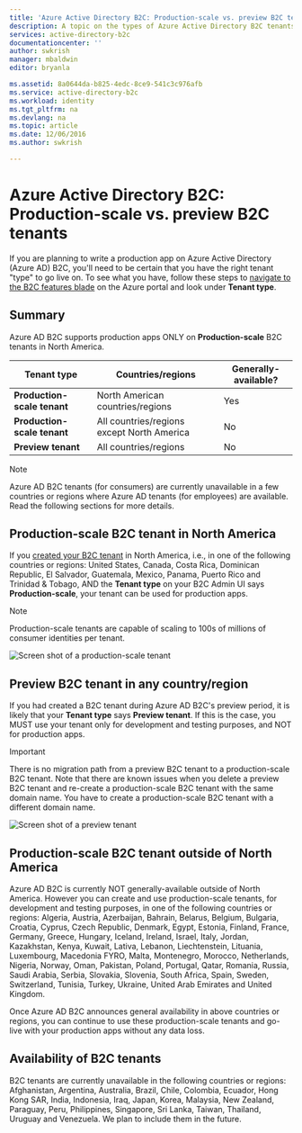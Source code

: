 ```yaml
---
title: 'Azure Active Directory B2C: Production-scale vs. preview B2C tenants | Microsoft Docs'
description: A topic on the types of Azure Active Directory B2C tenants
services: active-directory-b2c
documentationcenter: ''
author: swkrish
manager: mbaldwin
editor: bryanla

ms.assetid: 8a0644da-b825-4edc-8ce9-541c3c976afb
ms.service: active-directory-b2c
ms.workload: identity
ms.tgt_pltfrm: na
ms.devlang: na
ms.topic: article
ms.date: 12/06/2016
ms.author: swkrish

---
```

# Azure Active Directory B2C: Production-scale vs. preview B2C tenants
If you are planning to write a production app on Azure Active Directory (Azure AD) B2C, you'll need to be certain that you have the right tenant "type" to go live on. To see what you have, follow these steps to [navigate to the B2C features blade](active-directory-b2c-app-registration.md#navigate-to-the-b2c-features-blade) on the Azure portal and look under **Tenant type**.

## Summary
Azure AD B2C supports production apps ONLY on **Production-scale** B2C tenants in North America.

| Tenant type | Countries/regions | Generally-available? |
| --- | --- | --- |
| **Production-scale tenant** |North American countries/regions |Yes |
| **Production-scale tenant** |All countries/regions except North America |No |
| **Preview tenant** |All countries/regions |No |

> [!NOTE]
> Azure AD B2C tenants (for consumers) are currently unavailable in a few countries or regions where Azure AD tenants (for employees) are available. Read the following sections for more details.
> 
> 

## Production-scale B2C tenant in North America
If you [created your B2C tenant](active-directory-b2c-get-started.md) in North America, i.e., in one of the following countries or regions: United States, Canada, Costa Rica, Dominican Republic, El Salvador, Guatemala, Mexico, Panama, Puerto Rico and Trinidad & Tobago, AND the **Tenant type** on your B2C Admin UI says **Production-scale**, your tenant can be used for production apps.

> [!NOTE]
> Production-scale tenants are capable of scaling to 100s of millions of consumer identities per tenant.
> 
> 

![Screen shot of a production-scale tenant](./media/active-directory-b2c-reference-tenant-type/production-scale-b2c-tenant.png)

## Preview B2C tenant in any country/region
If you had created a B2C tenant during Azure AD B2C's preview period, it is likely that your **Tenant type** says **Preview tenant**. If this is the case, you MUST use your tenant only for development and testing purposes, and NOT for production apps.

> [!IMPORTANT]
> There is no migration path from a preview B2C tenant to a production-scale B2C tenant. Note that there are known issues when you delete a preview B2C tenant and re-create a production-scale B2C tenant with the same domain name. You have to create a production-scale B2C tenant with a different domain name.
> 
> 

![Screen shot of a preview tenant](./media/active-directory-b2c-reference-tenant-type/preview-b2c-tenant.png)

## Production-scale B2C tenant outside of North America
Azure AD B2C is currently NOT generally-available outside of North America. However you can create and use production-scale tenants, for development and testing purposes, in one of the following countries or regions: Algeria, Austria, Azerbaijan, Bahrain, Belarus, Belgium, Bulgaria, Croatia, Cyprus, Czech Republic, Denmark, Egypt, Estonia, Finland, France, Germany, Greece, Hungary, Iceland, Ireland, Israel, Italy, Jordan, Kazakhstan, Kenya, Kuwait, Lativa, Lebanon, Liechtenstein, Lituania, Luxembourg, Macedonia FYRO, Malta, Montenegro, Morocco, Netherlands, Nigeria, Norway, Oman, Pakistan, Poland, Portugal, Qatar, Romania, Russia, Saudi Arabia, Serbia, Slovakia, Slovenia, South Africa, Spain, Sweden, Switzerland, Tunisia, Turkey, Ukraine, United Arab Emirates and United Kingdom.

Once Azure AD B2C announces general availability in above countries or regions, you can continue to use these production-scale tenants and go-live with your production apps without any data loss.

## Availability of B2C tenants
B2C tenants are currently unavailable in the following countries or regions: Afghanistan, Argentina, Australia, Brazil, Chile, Colombia, Ecuador, Hong Kong SAR, India, Indonesia, Iraq, Japan, Korea, Malaysia, New Zealand, Paraguay, Peru, Philippines, Singapore, Sri Lanka, Taiwan, Thailand, Uruguay and Venezuela. We plan to include them in the future.

